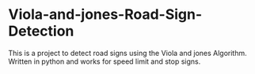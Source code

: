 # Viola-and-jones-Road-Sign-Detection
This is a project to detect road signs using the Viola and jones Algorithm.
Written in python and works for speed limit and stop signs.